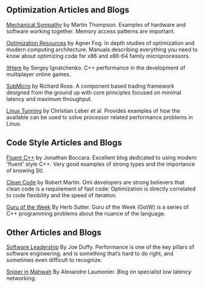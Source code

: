 ## Optimization Articles and Blogs

[Mechanical Sympathy](https://mechanical-sympathy.blogspot.com/) by Martin Thompson.  Examples of hardware and software working together.  Memory access patterns are important. 

[Optimization Resources](http://agner.org/optimize) by Agner Fog.  In depth studies of optimization and modern computing architecture. Manuals describing everything you need to know about optimizing code for x86 and x86-64 family microprocessors.

[ItHare](http://ithare.com/c-performance-common-wisdoms-and-common-wisdoms) by Sergey Ignatchenko. C++ performance in the development of multiplayer online games. 

[SubMicro](http://submicro.blogspot.co.uk/2015/04/intro.html) by Richard Rose.  A component based trading framework designed from the ground up with core principles focused on minimal latency and maximum throughput.

[Linux Tunning](https://access.redhat.com/documentation/en-us/red_hat_enterprise_linux/7/html/performance_tuning_guide/sect-red_hat_enterprise_linux-performance_tuning_guide-cpu-configuration_suggestions) by Christian Leber et al. Provides examples of how the available can be used to solve processor related performance problems in Linux.

## Code Style Articles and Blogs

[Fluent C++](http://www.fluentcpp.com/) by Jonathan Boccara. Excellent blog dedicated to using modern 'fluent' style C++.  Very good examples of strong types and the importance of knowing Stl.

[Clean Code](http://blog.cleancoder.com/) by Robert Martin. Omi developers are strong believers that clean code is a requirement of fast code: Optimization is directly correlated to code flexibility and the speed of iteration.

[Guru of the Week](https://herbsutter.com/gotw/) By Herb Sutter. Guru of the Week (GotW) is a series of C++ programming problems about the nuance of the language.

## Other Articles and Blogs

[Software Leadership](http://joeduffyblog.com/) By Joe Duffy. Performance is one of the key pillars of software engineering, and is something that’s hard to do right, and sometimes even difficult to recognize. 

[Sniper in Mahwah](https://sniperinmahwah.wordpress.com/) By Alexandre Laumonier. Blog on specialist low latency networking. 